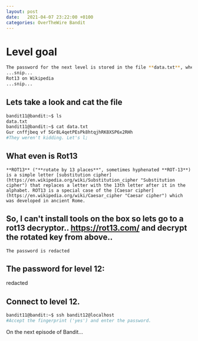 ```yaml
---
layout: post
date:   2021-04-07 23:22:00 +0100
categories: OverTheWire Bandit
---
```

# Level goal
```bash
The password for the next level is stored in the file **data.txt**, where all lowercase (a-z) and uppercase (A-Z) letters have been rotated by 13 positions
...snip...
Rot13 on Wikipedia
...snip...
```

## Lets take a look and cat the file
```bash
bandit11@bandit:~$ ls
data.txt
bandit11@bandit:~$ cat data.txt
Gur cnffjbeq vf 5Gr8L4qetPEsPk8htqjhRK8XSP6x2RHh
#They weren't kidding. Let's l;
```

## What even is Rot13
```shell
**ROT13** ("**rotate by 13 places**", sometimes hyphenated **ROT-13**) is a simple letter [substitution cipher](https://en.wikipedia.org/wiki/Substitution_cipher "Substitution cipher") that replaces a letter with the 13th letter after it in the alphabet. ROT13 is a special case of the [Caesar cipher](https://en.wikipedia.org/wiki/Caesar_cipher "Caesar cipher") which was developed in ancient Rome.
```

## So, I can't install tools on the box so lets go to a rot13 decryptor.. https://rot13.com/ and decrypt the rotated key from above..

```text
The password is redacted
```

## The password for level 12:

redacted

## Connect to level 12.
```bash
bandit11@bandit:~$ ssh bandit12@localhost
#Accept the fingerprint ('yes') and enter the password.
```

On the next episode of Bandit...
